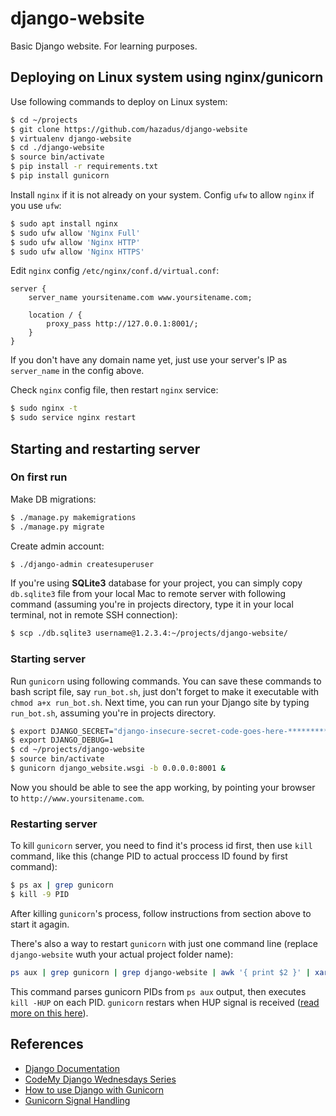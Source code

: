 # django-website
Basic Django website. For learning purposes.

## Deploying on Linux system using nginx/gunicorn
Use following commands to deploy on Linux system:
```bash
$ cd ~/projects
$ git clone https://github.com/hazadus/django-website
$ virtualenv django-website
$ cd ./django-website
$ source bin/activate
$ pip install -r requirements.txt
$ pip install gunicorn
```
Install `nginx` if it is not already on your system. Config `ufw` to allow `nginx` if you use `ufw`:
```bash
$ sudo apt install nginx
$ sudo ufw allow 'Nginx Full'
$ sudo ufw allow 'Nginx HTTP'
$ sudo ufw allow 'Nginx HTTPS'
```
Edit `nginx` config `/etc/nginx/conf.d/virtual.conf`:
```
server {
    server_name yoursitename.com www.yoursitename.com;
    
    location / {
        proxy_pass http://127.0.0.1:8001/;
    }
}
```
If you don't have any domain name yet, just use your server's IP as `server_name` in the config above.

Check `nginx` config file, then restart `nginx` service:
```bash
$ sudo nginx -t
$ sudo service nginx restart
```

## Starting and restarting server
### On first run
Make DB migrations:
```bash
$ ./manage.py makemigrations
$ ./manage.py migrate
```
Create admin account:
```bash
$ ./django-admin createsuperuser
```
If you're using **SQLite3** database for your project, you can simply copy `db.sqlite3` file from your local Mac to
remote server with following command  (assuming you're in projects directory, type it in your local terminal,
not in remote SSH connection):
```bash
$ scp ./db.sqlite3 username@1.2.3.4:~/projects/django-website/
```
### Starting server
Run `gunicorn` using following commands.
You can save these commands to bash script file, say `run_bot.sh`, just don't forget to make it executable with
`chmod a+x run_bot.sh`. Next time, you can run your Django site by typing `run_bot.sh`, assuming you're in
projects directory. 
```bash
$ export DJANGO_SECRET="django-insecure-secret-code-goes-here-****************"
$ export DJANGO_DEBUG=1
$ cd ~/projects/django-website
$ source bin/activate
$ gunicorn django_website.wsgi -b 0.0.0.0:8001 &
```
Now you should be able to see the app working, by pointing your browser to `http://www.yoursitename.com`.

### Restarting server
To kill `gunicorn` server, you need to find it's process id first, then use `kill` command, like this (change PID to
actual proccess ID found by first command):
```bash
$ ps ax | grep gunicorn
$ kill -9 PID
```
After killing `gunicorn`'s process, follow instructions from section above to start it agagin.

There's also a way to restart `gunicorn` with just one command line (replace `django-website` wuth your actual project
folder name):
```bash
ps aux | grep gunicorn | grep django-website | awk '{ print $2 }' | xargs kill -HUP
```
This command parses gunicorn PIDs from `ps aux` output, then executes `kill -HUP` on each PID. `gunicorn` restars when
HUP signal is received ([read more on this here](https://docs.gunicorn.org/en/latest/signals.html#reload-the-configuration)).

## References
- [Django Documentation](https://docs.djangoproject.com/en/4.1/)
- [CodeMy Django Wednesdays Series](https://www.youtube.com/playlist?list=PLCC34OHNcOtqW9BJmgQPPzUpJ8hl49AGy)
- [How to use Django with Gunicorn](https://docs.djangoproject.com/en/4.1/howto/deployment/wsgi/gunicorn/)
- [Gunicorn Signal Handling](https://docs.gunicorn.org/en/latest/signals.html#reload-the-configuration)